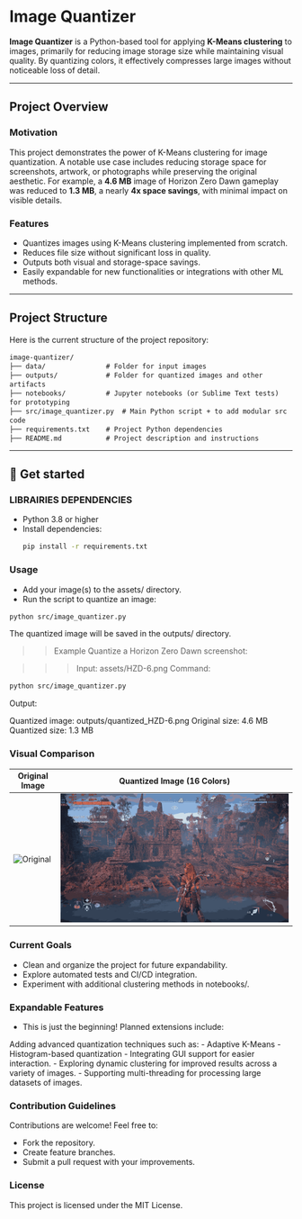 # Image Quantizer

**Image Quantizer** is a Python-based tool for applying **K-Means clustering** to images, primarily for reducing image storage size while maintaining visual quality. By quantizing colors, it effectively compresses large images without noticeable loss of detail.

---

## Project Overview

### Motivation
This project demonstrates the power of K-Means clustering for image quantization. A notable use case includes reducing storage space for screenshots, artwork, or photographs while preserving the original aesthetic. For example, a **4.6 MB** image of Horizon Zero Dawn gameplay was reduced to **1.3 MB**, a nearly **4x space savings**, with minimal impact on visible details.

### Features
- Quantizes images using K-Means clustering implemented from scratch.
- Reduces file size without significant loss in quality.
- Outputs both visual and storage-space savings.
- Easily expandable for new functionalities or integrations with other ML methods.

---

## Project Structure

Here is the current structure of the project repository:

```plaintext
image-quantizer/
├── data/               # Folder for input images
├── outputs/            # Folder for quantized images and other artifacts
├── notebooks/          # Jupyter notebooks (or Sublime Text tests) for prototyping
├── src/image_quantizer.py  # Main Python script + to add modular src code
├── requirements.txt    # Project Python dependencies
├── README.md           # Project description and instructions
```



---

## 📝 Get started

### LIBRAIRIES DEPENDENCIES
- Python 3.8 or higher
- Install dependencies:
  ```bash
  pip install -r requirements.txt
  ```

### Usage
  - Add your image(s) to the assets/ directory.
  - Run the script to quantize an image:
  ```bash
  python src/image_quantizer.py
  ```


  The quantized image will be saved in the outputs/ directory.
  
  >> Example
  Quantize a Horizon Zero Dawn screenshot:

  >>> Input: assets/HZD-6.png
  Command:

  ```bash
  python src/image_quantizer.py
  ```
    
  Output:
  
  Quantized image: outputs/quantized_HZD-6.png
  Original size: 4.6 MB
  Quantized size: 1.3 MB


### Visual Comparison

| Original Image                  | Quantized Image (16 Colors)       |
|---------------------------------|-----------------------------------|
| ![Original](assets/HZD-6.png) | ![Quantized](outputs/quantized_HZD-6.png) |



### Current Goals

  - Clean and organize the project for future expandability.
  - Explore automated tests and CI/CD integration.
  - Experiment with additional clustering methods in notebooks/.
  
### Expandable Features
  
  - This is just the beginning! Planned extensions include:

  Adding advanced quantization techniques such as:
    - Adaptive K-Means
    - Histogram-based quantization
    - Integrating GUI support for easier interaction.
    - Exploring dynamic clustering for improved results across a variety of images.
    - Supporting multi-threading for processing large datasets of images.

### Contribution Guidelines

  Contributions are welcome! Feel free to:
  
  - Fork the repository.
  - Create feature branches.
  - Submit a pull request with your improvements.

    
### License
This project is licensed under the MIT License.


